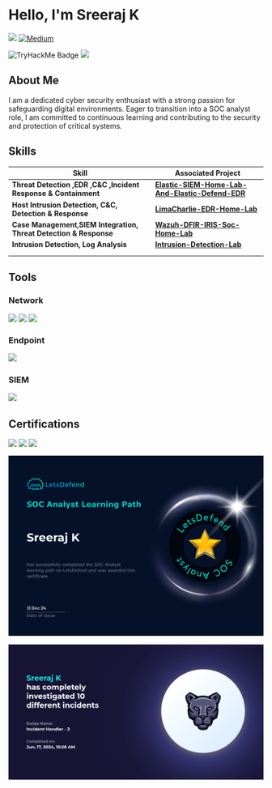                                                                                                                                                                       
  # Hello, I'm Sreeraj K

<a href="https://www.linkedin.com/in/sreeraj-kk/"><img src="https://img.shields.io/badge/-LinkedIn-0072b1?&style=for-the-badge&logo=linkedin&logoColor=white" /></a>  <a href="https://medium.com/@Sreeraj_K" target="_blank"><img src="https://cdn-icons-png.flaticon.com/512/5968/5968906.png" alt="Medium" style="width:30px;height:30px;">
</a>


![TryHackMe Badge](https://tryhackme-badges.s3.amazonaws.com/sree221.png)         <img src="https://cyberdefenders-storage.s3.me-central-1.amazonaws.com/profile-badges/Sreeraj_K.png" width="300" />
                                                                                                                                            
                                                                                                                                                                                    



## About Me

I am a dedicated cyber security enthusiast with a strong passion for safeguarding digital environments. Eager to transition into a SOC analyst role, I am committed to continuous learning and contributing to the security and protection of critical systems.

## Skills


| Skill                                                             | Associated Project                                                                                                             |
| ----------------------------------------------------------------- | ------------------------------------------------------------------------------------------------------------------------------ |
| **Threat Detection ,EDR ,C&C ,Incident Response & Containment**   | **[Elastic-SIEM-Home-Lab-And-Elastic-Defend-EDR](https://github.com/SreeRaj-K0/Elastic-SIEM-Home-Lab-And-Elastic-Defend-EDR)** |
| **Host Intrusion Detection, C&C, Detection & Response**           | **[LimaCharlie-EDR-Home-Lab](https://github.com/SreeRaj-K0/LimaCharlie-EDR-Home-Lab)**                                         |
| **Case Management,SIEM Integration, Threat Detection & Response** | **[Wazuh-DFIR-IRIS-Soc-Home-Lab](https://github.com/SreeRaj-K0/Wazuh-DFIR-IRIS-Soc-Home-Lab-)**                                |
| **Intrusion Detection, Log Analysis**                             | **[Intrusion-Detection-Lab](https://github.com/SreeRaj-K0/Intrusion-Detection-Lab)**                                           |
|                                                                   |                                                                                                                                |
|                                                                   |                                                                                                                                |

## Tools


### Network

<div>
    <img src="https://img.shields.io/badge/-Wireshark-1679A7?&style=for-the-badge&logo=Wireshark&logoColor=white" />
    <img src="https://img.shields.io/badge/-Suricata-EF3B2D?&style=for-the-badge&logo=Suricata&logoColor=white" />
    <img src="https://img.shields.io/badge/-Zeek-777BB4?&style=for-the-badge&logo=Zeek&logoColor=white" />
    
    

</div>

### Endpoint

<div>
<img src="https://img.shields.io/badge/-Wazuh-1A1A1A?style=for-the-badge&logo=wazuh&logoColor=white" />

</div>

### SIEM

<div>
  <img src="https://img.shields.io/badge/-Elastic-005571?style=for-the-badge&logo=Elastic&logoColor=white" />
</div>


## Certifications

<div>
<img src="https://img.shields.io/badge/-Google%20Cybersecurity%20Certificate-4285F4?style=for-the-badge&logo=google&logoColor=white" />
<img src="https://img.shields.io/badge/-CCNA%20(Soften%20Technologies)-0056b3?style=for-the-badge&logo=cisco&logoColor=white" />
<img src="https://img.shields.io/badge/-RHCE%20(Soften%20Technologies)-FF0000?style=for-the-badge&logo=redhat&logoColor=white" />
</div>










![badge](images/soc.png)






![badge](images/incident.png)
